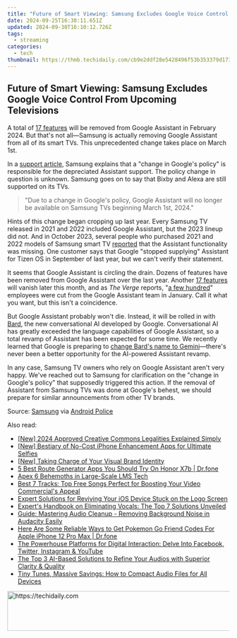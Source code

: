 ```yaml
---
title: "Future of Smart Viewing: Samsung Excludes Google Voice Control From Upcoming Televisions"
date: 2024-09-25T16:38:11.651Z
updated: 2024-09-30T16:10:12.726Z
tags:
  - streaming
categories:
  - tech
thumbnail: https://thmb.techidaily.com/cb9e2ddf28e5428496f53b353379d173f81be07c333aa30876bace061b3bea41.jpg
---
```


## Future of Smart Viewing: Samsung Excludes Google Voice Control From Upcoming Televisions

A total of [17 features](https://youtube-stream.techidaily.com/2024-approved-incorporate-no-cost-tunes-to-boost-your-vlogs/) will be removed from Google Assistant in February 2024\. But that's not all—Samsung is actually removing Google Assistant from all of its smart TVs. This unprecedented change takes place on March 1st.

 In a [support article](https://shop-links.co/link/?exclusive=1&publisher_slug=itechdaily19598&url=https%3A%2F%2Fwww.samsung.com%2Fus%2Fsupport%2Fanswer%2FANS00087603%2F), Samsung explains that a "change in Google's policy" is responsible for the depreciated Assistant support. The policy change in question is unknown. Samsung goes on to say that Bixby and Alexa are still supported on its TVs.

> "Due to a change in Google's policy, Google Assistant will no longer be available on Samsung TVs beginning March 1st, 2024."

 Hints of this change began cropping up last year. Every Samsung TV released in 2021 and 2022 included Google Assistant, but the 2023 lineup did not. And in October 2023, several people who purchased 2021 and 2022 models of Samsung smart TV [reported](http://support.google.com/assistant/thread/240617598/new-2023-samsung-tv-doesn-t-work-with-google-assistant?hl=en) that the Assistant functionality was missing. One customer says that Google "stopped supplying" Assistant for Tizen OS in September of last year, but we can't verify their statement.

 It seems that Google Assistant is circling the drain. Dozens of features have been removed from Google Assistant over the last year. Another [17 features](https://screen-video-capture.techidaily.com/updated-in-2024-virtual-voyage-unlimited-the-ultimate-selection-of-free-roleplayers/) will vanish later this month, and as _The Verge_ reports, "[a few hundred](http://www.theverge.com/2024/1/11/24034124/google-layoffs-engineering-assistant-hardware)" employees were cut from the Google Assistant team in January. Call it what you want, but this isn't a coincidence.

 But Google Assistant probably won't die. Instead, it will be rolled in with [Bard](https://video-screen-grab.techidaily.com/new-master-the-art-of-gameye-and-webcam-recordings/), the new conversational AI developed by Google. Conversational AI has greatly exceeded the language capabilities of Google Assistant, so a total revamp of Assistant has been expected for some time. We recently learned that Google is preparing to [change Bard's name to Gemini](https://twitter.com/bedros%5Fp/status/1752935396197957755?)—there's never been a better opportunity for the AI-powered Assistant revamp.

 In any case, Samsung TV owners who rely on Google Assistant aren't very happy. We've reached out to Samsung for clarification on the "change in Google's policy" that supposedly triggered this action. If the removal of Assistant from Samsung TVs was done at Google's behest, we should prepare for similar announcements from other TV brands.

 Source: [Samsung](https://shop-links.co/link/?exclusive=1&publisher_slug=itechdaily19598&url=https%3A%2F%2Fwww.samsung.com%2Fus%2Fsupport%2Fanswer%2FANS00087603%2F) via [Android Police](https://www.androidpolice.com/google-assistant-shutting-down-samsung-tvs/)

<ins class="adsbygoogle"
     style="display:block"
     data-ad-format="autorelaxed"
     data-ad-client="ca-pub-7571918770474297"
     data-ad-slot="1223367746"></ins>

<ins class="adsbygoogle"
     style="display:block"
     data-ad-client="ca-pub-7571918770474297"
     data-ad-slot="8358498916"
     data-ad-format="auto"
     data-full-width-responsive="true"></ins>

<span class="atpl-alsoreadstyle">Also read:</span>
<div><ul>
<li><a href="https://youtube-zero.techidaily.com/024-approved-creative-commons-legalities-explained-simply/"><u>[New] 2024 Approved Creative Commons Legalities Explained Simply</u></a></li>
<li><a href="https://extra-information.techidaily.com/new-bestiary-of-no-cost-iphone-enhancement-apps-for-ultimate-selfies/"><u>[New] Bestiary of No-Cost iPhone Enhancement Apps for Ultimate Selfies</u></a></li>
<li><a href="https://facebook-video-share.techidaily.com/new-taking-charge-of-your-visual-brand-identity/"><u>[New] Taking Charge of Your Visual Brand Identity</u></a></li>
<li><a href="https://location-fake.techidaily.com/5-best-route-generator-apps-you-should-try-on-honor-x7b-drfone-by-drfone-virtual-android/"><u>5 Best Route Generator Apps You Should Try On Honor X7b | Dr.fone</u></a></li>
<li><a href="https://tech-savvy.techidaily.com/apex-6-behemoths-in-large-scale-lms-tech/"><u>Apex 6 Behemoths in Large-Scale LMS Tech</u></a></li>
<li><a href="https://media-tips.techidaily.com/best-7-tracks-top-free-songs-perfect-for-boosting-your-video-commercials-appeal/"><u>Best 7 Tracks: Top Free Songs Perfect for Boosting Your Video Commercial's Appeal</u></a></li>
<li><a href="https://fox-that.techidaily.com/expert-solutions-for-reviving-your-ios-device-stuck-on-the-logo-screen/"><u>Expert Solutions for Reviving Your iOS Device Stuck on the Logo Screen</u></a></li>
<li><a href="https://media-tips.techidaily.com/experts-handbook-on-eliminating-vocals-the-top-7-solutions-unveiled/"><u>Expert's Handbook on Eliminating Vocals: The Top 7 Solutions Unveiled</u></a></li>
<li><a href="https://media-tips.techidaily.com/guide-mastering-audio-cleanup-removing-background-noise-in-audacity-easily/"><u>Guide: Mastering Audio Cleanup - Removing Background Noise in Audacity Easily</u></a></li>
<li><a href="https://ios-pokemon-go.techidaily.com/here-are-some-reliable-ways-to-get-pokemon-go-friend-codes-for-apple-iphone-12-pro-max-drfone-by-drfone-virtual-ios/"><u>Here Are Some Reliable Ways to Get Pokemon Go Friend Codes For Apple iPhone 12 Pro Max | Dr.fone</u></a></li>
<li><a href="https://win-forum.techidaily.com/the-powerhouse-platforms-for-digital-interaction-delve-into-facebook-twitter-instagram-and-youtube/"><u>The Powerhouse Platforms for Digital Interaction: Delve Into Facebook, Twitter, Instagram & YouTube</u></a></li>
<li><a href="https://media-tips.techidaily.com/the-top-3-ai-based-solutions-to-refine-your-audios-with-superior-clarity-and-quality/"><u>The Top 3 AI-Based Solutions to Refine Your Audios with Superior Clarity & Quality</u></a></li>
<li><a href="https://media-tips.techidaily.com/tiny-tunes-massive-savings-how-to-compact-audio-files-for-all-devices/"><u>Tiny Tunes, Massive Savings: How to Compact Audio Files for All Devices</u></a></li>
</ul></div>

<!-- affiliate ads begin -->
<a href="https://appsumo.8odi.net/c/5597632/2043661/7443" target="_top" id="2043661">
  <img src="//a.impactradius-go.com/display-ad/7443-2043661" border="0" alt="https://techidaily.com" width="728" height="90"/>
</a>
<img height="0" width="0" src="https://appsumo.8odi.net/i/5597632/2043661/7443" style="position:absolute;visibility:hidden;" border="0" />
<!-- affiliate ads end -->

